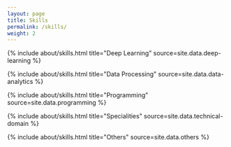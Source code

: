 ```yaml
---
layout: page
title: Skills
permalink: /skills/
weight: 2
---
```

{% include about/skills.html title="Deep Learning" source=site.data.deep-learning %} 

{% include about/skills.html title="Data Processing" source=site.data.data-analytics %}

{% include about/skills.html title="Programming" source=site.data.programming %}

{% include about/skills.html title="Specialities" source=site.data.technical-domain %}

{% include about/skills.html title="Others" source=site.data.others %}